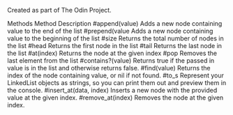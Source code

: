 Created as part of The Odin Project.

Methods
Method	                Description
#append(value)	        Adds a new node containing value to the end of the list
#prepend(value	        Adds a new node containing value to the beginning of the list
#size         	        Returns the total number of nodes in the list
#head	                  Returns the first node in the list
#tail                 	Returns the last node in the list
#at(index)	            Returns the node at the given index
#pop	                  Removes the last element from the list
#contains?(value)	      Returns true if the passed in value is in the list and otherwise returns false.
#find(value)	          Returns the index of the node containing value, or nil if not found.
#to_s           	      Represent your LinkedList objects as strings, so you can print them out and preview them in the console.
#insert_at(data, index)	Inserts a new node with the provided value at the given index.
#remove_at(index)     	Removes the node at the given index.
